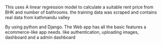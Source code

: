 

This uses A linear regression model to calculate a suitable rent price from BHK and number of bathrooms.
the training data was scraped and contains real data from kathmandu valley

By using python and Django. The Web app has all the basic features a ecommerce-like app needs.
like authentication, uploading images, dashboard and a admin dashboard


